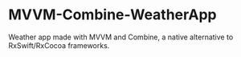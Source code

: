 # MVVM-Combine-WeatherApp
Weather app made with MVVM and Combine, a native alternative to RxSwift/RxCocoa frameworks.
